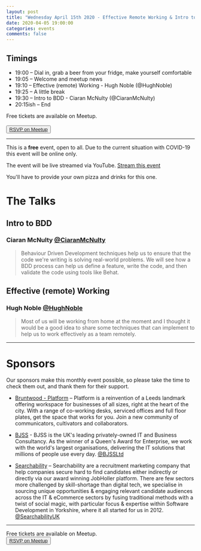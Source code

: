 ```yaml
---
layout: post
title: "Wednesday April 15th 2020 - Effective Remote Working & Intro to BDD"
date: 2020-04-05 19:00:00
categories: events
comments: false
---
```


## Timings

* 19:00 – Dial in, grab a beer from your fridge, make yourself comfortable
* 19:05 – Welcome and meetup news
* 19:10 – Effective (remote) Working - Hugh Noble (@HughNoble)
* 19:25 – A little break
* 19:30 – Intro to BDD - Ciaran McNulty (@CiaranMcNulty)
* 20:15ish – End

Free tickets are available on Meetup.  
<br><button>[RSVP on Meetup](https://www.meetup.com/leedsphp/events/269871323/)</button>

<hr/>

This is a **free** event, open to all. Due to the current situation with
COVID-19 this event will be online only. 

The event will be live streamed via YouTube. 
[Stream this event](https://youtu.be/c9mz9CdP2-c)

You'll have to provide your own pizza and drinks for this one.

# The Talks

## Intro to BDD

### Ciaran McNulty [@CiaranMcNulty](https://www.twitter.com/CiaranMcNulty)

> Behaviour Driven Development techniques help us to ensure that the code we're writing is solving real-world problems. We will see how a BDD process can help us define a feature, write the code, and then validate the code using tools like Behat.

## Effective (remote) Working

### Hugh Noble [@HughNoble](https://www.twitter.com/HughNoble)

> Most of us will be working from home at the moment and I thought it would be a good idea to share some techniques that can implement to help us to work effectively as a team remotely.

<hr/>

# Sponsors

Our sponsors make this monthly event possible, so please take the time to check them out, and thank them for their support.

* [Bruntwood - Platform](https://bruntwood.co.uk/our-locations/leeds/platform/) – Platform is a reinvention of a Leeds landmark offering workspace for businesses of all sizes, right at the heart of the city. With a range of co-working desks, serviced offices and full floor plates, get the space that works for you. Join a new community of communicators, cultivators and collaborators.

* [BJSS](https://www.bjss.com) - BJSS is the UK's leading privately-owned IT and Business Consultancy. As the winner of a Queen's Award for Enterprise, we work with the world's largest organisations, delivering the IT solutions that millions of people use every day. [@BJSSLtd](https://twitter.com/BJSSLtd)

* [Searchability](https://searchability.co.uk/) – Searchability are a recruitment marketing company that help companies secure hard to find candidates either indirectly or directly via our award winning JobHoller platform. There are few sectors more challenged by skill-shortage than digital tech, we specialise in sourcing unique opportunities & engaging relevant candidate audiences across the IT & eCommerce sectors by fusing traditional methods with a twist of social magic, with particular focus & expertise within Software Development in Yorkshire, where it all started for us in 2012. [@SearchabilityUK](https://twitter.com/SearchabilityUK)

<hr/>

Free tickets are available on Meetup. 
<br><button>[RSVP on Meetup](https://www.meetup.com/leedsphp/events/269871323/)</button>
